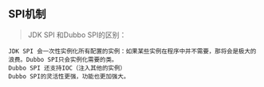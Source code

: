 ## SPI机制
> JDK SPI 和Dubbo SPI的区别：

    JDK SPI 会一次性实例化所有配置的实例：如果某些实例在程序中并不需要，那将会是极大的浪费。Dubbo SPI只会实例化需要的类。
    Dubbo SPI 还支持IOC（注入其他的实例）
    Dubbo SPI的灵活性更强，功能也更加强大。
